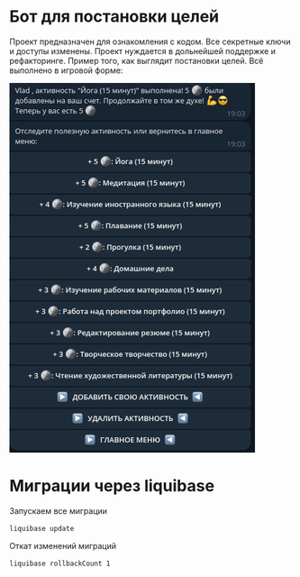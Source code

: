 # Бот для постановки целей
Проект предназначен для ознакомления с кодом. Все секретные ключи и доступы изменены.
Проект нуждается в дольнейшей поддержке и рефакторинге.
Пример того, как выглядит постановки целей. Всё выполнено в игровой форме:

![img.png](img.png)

# Миграции через liquibase
Запускаем все миграции
```bash
liquibase update
```
Откат изменений миграций
```bash
liquibase rollbackCount 1 
```